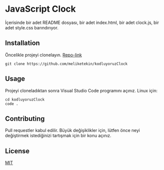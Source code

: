 # JavaScript Clock 

İçerisinde bir adet README dosyası, bir adet index.html, bir adet clock.js, bir adet style.css barındırıyor.

## Installation
Öncelikle projeyi clonelayın. [Repo-link](https://github.com/meliketekin/JavaScriptClock)


```
git clone https://github.com/meliketekin/kodluyoruzClock
```

## Usage
Projeyi cloneladıktan sonra Visual Studio Code programını açınız.
Linux için:
```
cd kodluyoruzClock
code .
```
## Contributing
Pull requestler kabul edilir. Büyük değişiklikler için, lütfen önce neyi değiştirmek istediğinizi tartışmak için bir konu açınız.

## License

[MIT](https://choosealicense.com/licenses/mit/)

